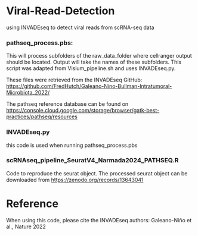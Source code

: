# Viral-Read-Detection
using INVADEseq to detect viral reads from scRNA-seq data


### pathseq_process.pbs: 
This will process subfolders of the raw_data_folder where cellranger output should be located. Output will take the names of these subfolders.
This script was adapted from Visium_pipeline.sh and uses INVADEseq.py.

These files were retrieved from the INVADEseq GitHub: https://github.com/FredHutch/Galeano-Nino-Bullman-Intratumoral-Microbiota_2022/


The pathseq reference database can be found on https://console.cloud.google.com/storage/browser/gatk-best-practices/pathseq/resources

### INVADEseq.py
this code is used when running pathseq_process.pbs

### scRNAseq_pipeline_SeuratV4_Narmada2024_PATHSEQ.R
Code to reproduce the seurat object. The processed seurat object can be downloaded from https://zenodo.org/records/13643041


# Reference
When using this code, please cite the INVADEseq authors: Galeano-Niño et al., Nature 2022
